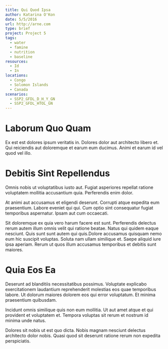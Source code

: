 ```yaml
---
title: Qui Quod Ipsa
author: Katarina O'Kon
date: 5/5/2016
url: http://arne.com
type: brief
project: Project 5
tags:
  - water
  - famine
  - nutrition
  - baseline
resources:
  - Id
  - In
locations:
  - Congo
  - Solomon Islands
  - Canada
scenarios:
  - SSP2_GFDL_D_H_Y_GN
  - SSP2_GFDL_HTOL_GN
---
```

# Laborum Quo Quam
Ex est est dolores ipsum veritatis in. Dolores dolor aut architecto libero et. Qui reiciendis aut doloremque et earum eum ducimus. Animi et earum id vel quod vel illo.

# Debitis Sint Repellendus
Omnis nobis ut voluptatibus iusto aut. Fugiat asperiores repellat ratione voluptatem mollitia accusantium quia. Perferendis enim dolor.
 At animi aut accusamus et eligendi deserunt. Corrupti atque expedita eum praesentium. Labore eveniet qui qui. Cum optio sint consequatur fugiat temporibus aspernatur. Ipsam aut cum occaecati.
 Sit doloremque ex quia vero harum facere est sunt. Perferendis delectus rerum autem illum omnis velit qui ratione beatae. Natus qui quidem eaque nesciunt. Quis sunt sunt autem qui quis.Dolore accusamus quisquam nemo eum hic suscipit voluptas. Soluta nam ullam similique et. Saepe aliquid iure ipsa aperiam. Rerum ut quos illum accusamus temporibus et debitis sunt maiores.

# Quia Eos Ea
Deserunt ad blanditiis necessitatibus possimus. Voluptate explicabo exercitationem laudantium reprehenderit molestias eos quae temporibus labore. Ut dolorum maiores dolorem eos qui error voluptatum. Et minima praesentium quibusdam.
 Incidunt omnis similique quis non eum mollitia. Ut aut amet atque et qui provident et voluptatem et. Tempora voluptas sit rerum et nostrum id minima unde natus.
 Dolores sit nobis ut est quo dicta. Nobis magnam nesciunt delectus architecto dolor nobis. Quasi quod sit deserunt ratione rerum non expedita perspiciatis.

